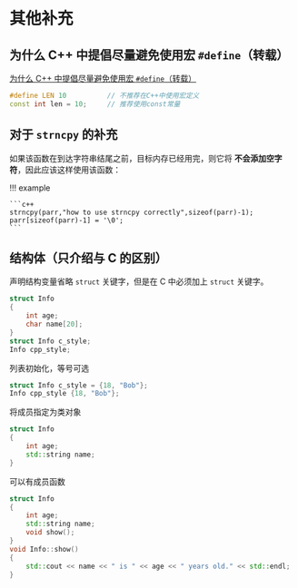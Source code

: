 # 其他补充

## 为什么 C++ 中提倡尽量避免使用宏 `#define`（转载）

[为什么 C++ 中提倡尽量避免使用宏 `#define`（转载）](https://blog.csdn.net/zcc1229936385/article/details/110070254)

```c++
#define LEN 10          // 不推荐在C++中使用宏定义
const int len = 10;     // 推荐使用const常量
```

## 对于 `strncpy` 的补充

如果该函数在到达字符串结尾之前，目标内存已经用完，则它将 **不会添加空字符**，因此应该这样使用该函数：

!!! example

    ```c++
    strncpy(parr,"how to use strncpy correctly",sizeof(parr)-1);
    parr[sizeof(parr)-1] = '\0';
    ```

## 结构体（只介绍与 C 的区别）

声明结构变量省略 `struct` 关键字，但是在 C 中必须加上 `struct` 关键字。

```c++
struct Info
{
    int age;
    char name[20];
}
struct Info c_style;
Info cpp_style;
```

列表初始化，等号可选

```c++
struct Info c_style = {18, "Bob"};
Info cpp_style {18, "Bob"};
```

将成员指定为类对象

```c++
struct Info
{
    int age;
    std::string name;
}
```

可以有成员函数

```c++
struct Info
{
    int age;
    std::string name;
    void show();
}
void Info::show()
{
    std::cout << name << " is " << age << " years old." << std::endl;
}
```
